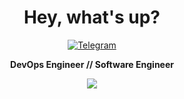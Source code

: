 <div align="center">
  <h1>Hey, what's up?</h1>

<a href="https://t.me/etahamad"><img alt="Telegram" src="https://img.shields.io/badge/@etahamad-2CA5E0?style=flat&logo=telegram&logoColor=white" /></a>

<b>DevOps Engineer // Software Engineer</b>
<br/>

  <img src="https://skillicons.dev/icons?i=linux,gcp,jenkins,mysql,postgres,githubactions,kubernetes,docker,nginx,git,javascript,vscode,py,bash" />
  <br />
  <br />
</div>
